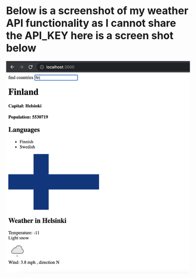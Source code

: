 # Below is a screenshot of my weather API functionality as I cannot share the API_KEY here is a screen shot below

![plot](./apitest.png)
